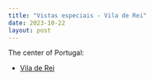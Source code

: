 ```yaml
---
title: "Vistas especiais - Vila de Rei"
date: 2023-10-22
layout: post
---
```

The center of Portugal:
* [Vila de Rei](https://de.wikipedia.org/wiki/Vila_de_Rei)
